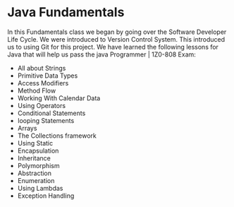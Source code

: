 # Java Fundamentals

In this Fundamentals class we began by going over the Software Developer Life Cycle. We were introduced to Version Control System. This introduced us to using Git for this project. We have learned the following lessons for Java that will help us pass the java Programmer | 1Z0-808 Exam: 
- All about Strings
- Primitive Data Types
- Access Modifiers
- Method Flow
- Working With Calendar Data
- Using Operators
- Conditional Statements
- looping Statements
- Arrays
- The Collections framework
- Using Static
- Encapsulation
- Inheritance
- Polymorphism
- Abstraction
- Enumeration
- Using Lambdas
- Exception Handling
